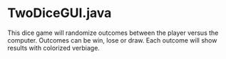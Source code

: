 # TwoDiceGUI.java
This dice game will randomize outcomes between the player versus the computer. Outcomes can be win, lose or draw. Each outcome will show results with colorized verbiage. 
